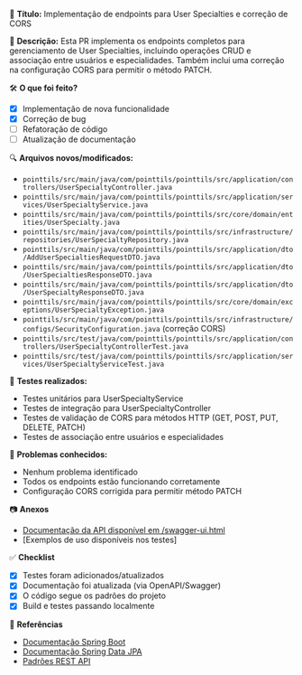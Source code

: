 📍 **Título:** Implementação de endpoints para User Specialties e correção de CORS

📌 **Descrição:**
Esta PR implementa os endpoints completos para gerenciamento de User Specialties, incluindo operações CRUD e associação entre usuários e especialidades. Também inclui uma correção na configuração CORS para permitir o método PATCH.

🛠️ **O que foi feito?**
- [x] Implementação de nova funcionalidade
- [x] Correção de bug
- [ ] Refatoração de código
- [ ] Atualização de documentação

🔍 **Arquivos novos/modificados:**
- `pointtils/src/main/java/com/pointtils/pointtils/src/application/controllers/UserSpecialtyController.java`
- `pointtils/src/main/java/com/pointtils/pointtils/src/application/services/UserSpecialtyService.java`
- `pointtils/src/main/java/com/pointtils/pointtils/src/core/domain/entities/UserSpecialty.java`
- `pointtils/src/main/java/com/pointtils/pointtils/src/infrastructure/repositories/UserSpecialtyRepository.java`
- `pointtils/src/main/java/com/pointtils/pointtils/src/application/dto/AddUserSpecialtiesRequestDTO.java`
- `pointtils/src/main/java/com/pointtils/pointtils/src/application/dto/UserSpecialtiesResponseDTO.java`
- `pointtils/src/main/java/com/pointtils/pointtils/src/application/dto/UserSpecialtyResponseDTO.java`
- `pointtils/src/main/java/com/pointtils/pointtils/src/core/domain/exceptions/UserSpecialtyException.java`
- `pointtils/src/main/java/com/pointtils/pointtils/src/infrastructure/configs/SecurityConfiguration.java` (correção CORS)
- `pointtils/src/test/java/com/pointtils/pointtils/src/application/controllers/UserSpecialtyControllerTest.java`
- `pointtils/src/test/java/com/pointtils/pointtils/src/application/services/UserSpecialtyServiceTest.java`

🧪 **Testes realizados:**
- Testes unitários para UserSpecialtyService
- Testes de integração para UserSpecialtyController
- Testes de validação de CORS para métodos HTTP (GET, POST, PUT, DELETE, PATCH)
- Testes de associação entre usuários e especialidades

👀 **Problemas conhecidos:**
- Nenhum problema identificado
- Todos os endpoints estão funcionando corretamente
- Configuração CORS corrigida para permitir método PATCH

📷 **Anexos**
- [Documentação da API disponível em /swagger-ui.html](http://localhost:8080/swagger-ui.html)
- [Exemplos de uso disponíveis nos testes]

✅ **Checklist**
- [x] Testes foram adicionados/atualizados
- [x] Documentação foi atualizada (via OpenAPI/Swagger)
- [x] O código segue os padrões do projeto
- [x] Build e testes passando localmente

📎 **Referências**
- [Documentação Spring Boot](https://spring.io/projects/spring-boot)
- [Documentação Spring Data JPA](https://spring.io/projects/spring-data-jpa)
- [Padrões REST API](https://restfulapi.net/)
